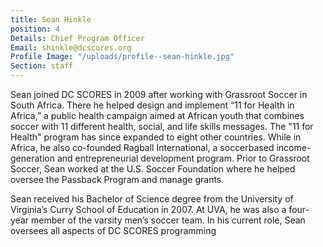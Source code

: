 ```yaml
---
title: Sean Hinkle
position: 4
Details: Chief Program Officer
Email: shinkle@dcscores.org
Profile Image: "/uploads/profile--sean-hinkle.jpg"
Section: staff
---
```


Sean joined DC SCORES in 2009 after working with Grassroot Soccer in South Africa. There he helped design and implement “11 for Health in Africa,” a public health campaign aimed at African youth that combines soccer with 11 different health, social, and life skills messages. The "11 for Health" program has since expanded to eight other countries. While in Africa, he also co-founded Ragball International, a soccerbased income-generation and entrepreneurial development program. Prior to Grassroot Soccer, Sean worked at the U.S. Soccer Foundation where he helped oversee the Passback Program and manage grants.

Sean received his Bachelor of Science degree from the University of Virginia’s Curry School of Education in 2007. At UVA, he was also a four-year member of the varsity men’s soccer team. In his current role, Sean oversees all aspects of DC SCORES programming